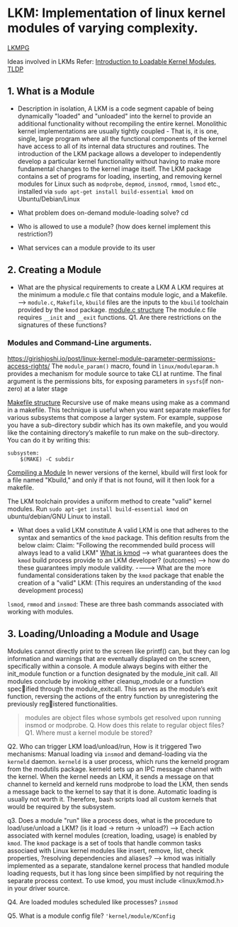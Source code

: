 # LKM: Implementation of linux kernel modules of varying complexity.
[LKMPG](https://sysprog21.github.io/lkmpg/)

Ideas involved in LKMs
Refer: [Introduction to Loadable Kernel Modules, TLDP](https://tldp.org/HOWTO/Module-HOWTO/x73.html)
## 1. What is a Module
- Description in isolation,
A LKM is a code segment capable of being dynamically "loaded" and "unloaded" into the kernel to provide an additional functionality without recompiling the entire kernel. Monolithic kernel implementations are usually tightly coupled - That is, it is one, single, large program where all the functional components of the kernel have access to all of its internal data structures and routines. 
The introduction of the LKM package allows a developer to independently develop a particular kernel functionality without having to make more fundamental changes to the kernel image itself. The LKM package contains a set of programs for loading, inserting, and removing kernel modules for Linux such as 
`modprobe`,
`depmod`,
`insmod`,
`rmmod`,
`lsmod`
etc., installed via `sudo apt-get install build-essential kmod` on Ubuntu/Debian/Linux

- What problem does on-demand module-loading solve?
cd
- Who is allowed to use a module? (how does kernel implement this restriction?)

- What services can a module provide to its user




## 2. Creating a Module 
- What are the physical requirements to create a LKM 
A LKM requires at the minimum a module.c file that contains module logic, and a Makefile.
--> `module.c`, `Makefile`, `kbuild` files are the inputs to the `kbuild` toolchain provided by the `kmod` package.
[module.c structure](null)
The module.c file requires `__init` and `__exit` functions.
Q1. Are there restrictions on the signatures of these functions?

### Modules and Command-Line arguments. 
https://girishjoshi.io/post/linux-kernel-module-parameter-permissions-access-rights/
The `module_param()` macro, found in `linux/moduleparam.h` provides a mechanism for module source to take CLI at runtime.
The final argument is the permissions bits, for exposing parameters in `sysfs`(if non-zero) at a later stage

[Makefile structure](https://git.kernel.org/pub/scm/linux/kernel/git/stable/linux.git/tree/Documentation/kbuild/makefiles.rst)
Recursive use of make means using make as a command in a makefile. This technique is useful when you want separate makefiles for various subsystems that compose a larger system. For example, suppose you have a sub-directory subdir which has its own makefile, and you would like the containing directory’s makefile to run make on the sub-directory. You can do it by writing this:
```
subsystem:
    $(MAKE) -C subdir
```

[Compiling a Module](https://git.kernel.org/pub/scm/linux/kernel/git/stable/linux.git/tree/Documentation/kbuild/modules.rst)
In newer versions of the kernel, kbuild will first look for a file named "Kbuild," and only if that is not found, will it then look for a makefile.

The LKM toolchain provides a uniform method to create "valid" kernel modules. Run `sudo apt-get install build-essential kmod` on ubuntu/debian/GNU Linux to install.

- What does a valid LKM constitute
A valid LKM is one that adheres to the syntax and semantics of the `kmod` package. This defition results from the below claim:
Claim: "Following the recommended build process will always lead to a valid LKM"
[What is kmod](https://www.oreilly.com/library/view/linux-device-drivers/0596000081/ch11.html)
--> what guarantees does the `kmod` build process provide to an LKM developer? (outcomes)
--> how do these guarantees imply module validity.
----> What are the more fundamental considerations taken by the `kmod` package that enable the creation of a "valid" LKM: (This requires an understanding of the `kmod` development process)


`lsmod`, `rmmod` and `insmod`:
These are three bash commands associated with working with modules.
## 3. Loading/Unloading a Module and Usage 
Modules cannot directly print to the screen like printf() can, but they can log information and warnings that are eventually displayed on the
screen, specifically within a console.  A module always begins with either the init_module function or a function designated by the module_init call. All modules conclude by invoking either cleanup_module or a function specified through the module_exitcall. This serves as the module’s exit function,
reversing the actions of the entry function by unregistering the previously registered functionalities.

>modules are object files whose symbols get resolved upon running insmod or modprobe.
Q. How does this relate to regular object files?
Q1. Where must a kernel module be stored?

Q2. Who can trigger LKM load/unload/run, How is it triggered
Two mechanisms: Manual loading via `insmod` and demand-loading via the `kerneld` daemon.
`kerneld` is a user process, which runs the kerneld program from the modutils package. kerneld sets up an IPC message channel with the kernel. When the kernel needs an LKM, it sends a message on that channel to kerneld and kerneld runs modprobe to load the LKM, then sends a message back to the kernel to say that it is done.
Automatic loading is usually not worth it. Therefore, bash scripts load all custom kernels that would be required by the subsystem.

q3. Does a module "run" like a process does, what is the procedure to load/use/unload a LKM? (is it load -> return -> unload?)
--> Each action associated with kernel modules (creation, loading, usage) is enabled by `kmod`.
The `kmod` package is a set of tools that handle common tasks associaed with Linux kernel modules like insert, remove, list, check properties, ?resolving dependencies and aliases?
--> kmod was initially implemented as a separate, standalone kernel process that handled module loading requests, but it has long since been simplified by not requiring the separate process context. To use kmod, you must include <linux/kmod.h> in your driver source.

Q4. Are loaded modules scheduled like processes? `insmod`

Q5. What is a module config file?
`'kernel/module/KConfig`